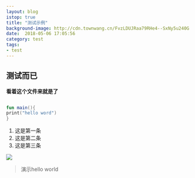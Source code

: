```yaml
---
layout: blog
istop: true
title: "测试示例"
background-image: http://cdn.townwang.cn/FvzLDUJRaa79RHe4--SxNy5u240G
date:  2018-05-06 17:05:56
category: test
tags:
- test
---
```


## 测试而已  

**看着这个文件来就是了**

```kotlin

fun main(){
print("hello word")
}
```

1. 这是第一条
2. 这是第二条
3. 这是第三条

![](http://cdn.townwang.cn/FvzLDUJRaa79RHe4--SxNy5u240G)

> 演示hello world


